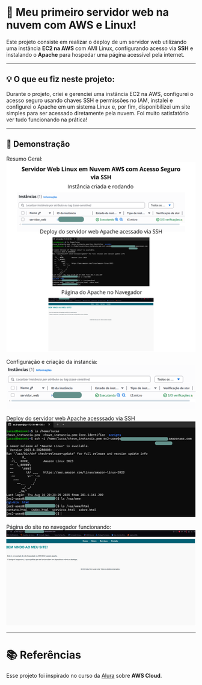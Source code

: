 # 🚀 Meu primeiro servidor web na nuvem com AWS e Linux!

Este projeto consiste em realizar o deploy de um servidor web utilizando uma instância **EC2 na AWS** com AMI Linux, configurando acesso via **SSH** e instalando o **Apache** para hospedar uma página acessível pela internet.

---

## 💡 O que eu fiz neste projeto:
Durante o projeto, criei e gerenciei uma instância EC2 na AWS, configurei o acesso seguro usando chaves SSH e permissões no IAM, instalei e configurei o Apache em um sistema Linux e, por fim, disponibilizei um site simples para ser acessado diretamente pela nuvem. Foi muito satisfatório ver tudo funcionando na prática!

---

## 📸 Demonstração 

Resumo Geral:
![Resumo Geral](imagens/Junção.png)

Configuração e criação da instancia:
![Configuração e criação da instancia](imagens/instancia-criada.png)

Deploy do servidor web Apache acesssado via SSH
![Deploy do servidor web Apache acesssado via SSH](imagens/deploy-do-servidor.png)

Página do site no navegador funcionando:
![Página do site no navegador funcionando](imagens/pagina-web.png)

---

# 📚 Referências 

Esse projeto foi inspirado no curso da [Alura](https://www.alura.com.br/curso-online-cloud-usando-aws-explorando-recursos-nuvem-servico) sobre **AWS Cloud**.
